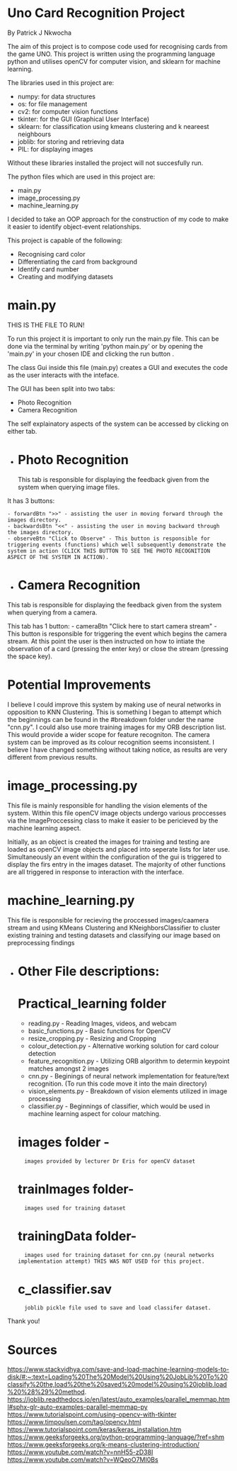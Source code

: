# Uno Card Recognition Project 

By Patrick J Nkwocha

The aim of this project is to compose code used for recognising cards from the game UNO. This project is written using the programming language python and utilises openCV for computer vision, and sklearn for machine learning.

The libraries used in this project are:

-   numpy: for data structures
-   os: for file management
-   cv2: for computer vision functions
-   tkinter: for the GUI (Graphical User Interface)
-   sklearn: for classification using kmeans clustering and k neareest neighbours
-   joblib: for storing and retrieving data
-   PIL: for displaying images

Without these libraries installed the project will not succesfully run.

The python files which are used in this project are:

-   main.py
-   image_processing.py
-   machine_learning.py

I decided to take an OOP approach for the construction of my code to make it easier to identify object-event relationships.

This project is capable of the following:

- Recognising card color
- Differentiating the card from background
- Identify card number
- Creating and modifying datasets

# main.py

THIS IS THE FILE TO RUN!

To run this project it is important to only run the main.py file. This can be done via the terminal by writing 'python main.py' or by opening the 'main.py' in your chosen IDE and clicking the run button .

The class Gui inside this file (main.py) creates a GUI and executes the code as the user interacts with the inteface.

The GUI has been split into two tabs:

-   Photo Recognition
-   Camera Recognition

The self explainatory aspects of the system can be accessed by clicking on either tab.

- # Photo Recognition 

    This tab is responsible for displaying the feedback given from the system when querying image files.

It has 3 buttons:

    - forwardBtn ">>" - assisting the user in moving forward through the images directory. 
    - backwardsBtn "<<" - assisting the user in moving backward through the images directory.
    - observeBtn "Click to Observe" - This button is responsible for triggering events (functions) which well subsequently demonstrate the system in action (CLICK THIS BUTTON TO SEE THE PHOTO RECOGNITION ASPECT OF THE SYSTEM IN ACTION).

- # Camera Recognition

This tab is responsible for displaying the feedback given from the system when querying from a camera.

This tab has 1 button:
    - cameraBtn "Click here to start camera stream" - This button is responsible for triggering the event which begins the camera stream. At this point the user is then instructed on how to intiate the observation of a card (pressing the enter key) or close the stream (pressing the space key).

# Potential Improvements
I believe I could improve this system by making use of neural networks in opposition to KNN Clustering. This is something I began to attempt which the beginnings can be found in the #breakdown folder under the name "cnn.py". I could also use more training images for my ORB description list. This would provide a wider scope for feature recogniton. The camera system can be improved as its colour recognition seems inconsistent. I believe I have changed something without taking notice, as results are very different from previous results.

# image_processing.py

This file is mainly responsible for handling the vision elements of the system. Within this file openCV image objects undergo various proccesses via the ImageProccessing class to make it easier to be pericieved by the machine learning aspect.

Initially, as an object is created the images for training and testing are loaded as openCV image objects and placed into seperate lists for later use. Simultaneously an event within the configuration of the gui is triggered to display the firs entry in the images dataset. The majority of other functions are all triggered in response to interaction with the interface.

# machine_learning.py

This file is responsible for recieving the proccessed images/caamera stream and using KMeans Clustering and KNeighborsClassifier to cluster existing training and testing datasets and classifying our image based on preprocessing findings

- # Other File descriptions:

    # Practical_learning folder
    - reading.py -  Reading Images, videos, and webcam
    - basic_functions.py -  Basic functions for OpenCV
    - resize_cropping.py - Resizing and Cropping
    - colour_detection.py - Alternative working solution for card colour detection
    - feature_recognition.py - Utilizing ORB algorithm to determin keypoint matches amongst 2 images
    - cnn.py - Beginings of neural network implementation for feature/text recognition. (To run this code move it into the main directory)
    - vision_elements.py - Breakdown of vision elements utilized in image processing
    - classifier.py - Beginnings of classifier, which would be used in machine learning aspect for colour matching.

    # images folder -
        images provided by lecturer Dr Eris for openCV dataset

    # trainImages folder-
        images used for training dataset

    # trainingData folder-
        images used for training dataset for cnn.py (neural networks implementation attempt) THIS WAS NOT USED for this project.

    # c_classifier.sav 
        joblib pickle file used to save and load classifer dataset.

Thank you!

# Sources

https://www.stackvidhya.com/save-and-load-machine-learning-models-to-disk/#:~:text=Loading%20The%20Model%20Using%20JobLib%20To%20classify%20the,load%20the%20saved%20model%20using%20joblib.load%20%28%29%20method.
https://joblib.readthedocs.io/en/latest/auto_examples/parallel_memmap.html#sphx-glr-auto-examples-parallel-memmap-py
https://www.tutorialspoint.com/using-opencv-with-tkinter
https://www.timpoulsen.com/tag/opencv.html
https://www.tutorialspoint.com/keras/keras_installation.htm
https://www.geeksforgeeks.org/python-programming-language/?ref=shm
https://www.geeksforgeeks.org/k-means-clustering-introduction/
https://www.youtube.com/watch?v=nnH55-zD38I
https://www.youtube.com/watch?v=WQeoO7MI0Bs
